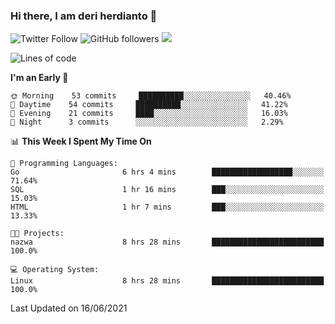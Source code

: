 ### Hi there, I am deri herdianto 👋
![Twitter Follow](https://img.shields.io/twitter/follow/deikatsuo?label=Follow)
![GitHub followers](https://img.shields.io/github/followers/deikatsuo?label=Follow&style=social)
![](https://visitor-badge.glitch.me/badge?page_id=deikatsuo.deikatsuo)

<!--
**deikatsuo/deikatsuo** is a ✨ _special_ ✨ repository because its `README.md` (this file) appears on your GitHub profile.

Here are some ideas to get you started:

- 🔭 I’m currently working on ...
- 🌱 I’m currently learning ...
- 👯 I’m looking to collaborate on ...
- 🤔 I’m looking for help with ...
- 💬 Ask me about ...
- 📫 How to reach me: ...
- 😄 Pronouns: ...
- ⚡ Fun fact: ...
-->

<!--START_SECTION:waka-->
![Lines of code](https://img.shields.io/badge/From%20Hello%20World%20I%27ve%20Written-16163%20lines%20of%20code-blue)

**I'm an Early 🐤** 

```text
🌞 Morning    53 commits     ██████████░░░░░░░░░░░░░░░   40.46% 
🌆 Daytime    54 commits     ██████████░░░░░░░░░░░░░░░   41.22% 
🌃 Evening    21 commits     ████░░░░░░░░░░░░░░░░░░░░░   16.03% 
🌙 Night      3 commits      ░░░░░░░░░░░░░░░░░░░░░░░░░   2.29%

```


📊 **This Week I Spent My Time On** 

```text
💬 Programming Languages: 
Go                       6 hrs 4 mins        ██████████████████░░░░░░░   71.64% 
SQL                      1 hr 16 mins        ███░░░░░░░░░░░░░░░░░░░░░░   15.03% 
HTML                     1 hr 7 mins         ███░░░░░░░░░░░░░░░░░░░░░░   13.33%

🐱‍💻 Projects: 
nazwa                    8 hrs 28 mins       █████████████████████████   100.0%

💻 Operating System: 
Linux                    8 hrs 28 mins       █████████████████████████   100.0%

```


 Last Updated on 16/06/2021
<!--END_SECTION:waka-->
